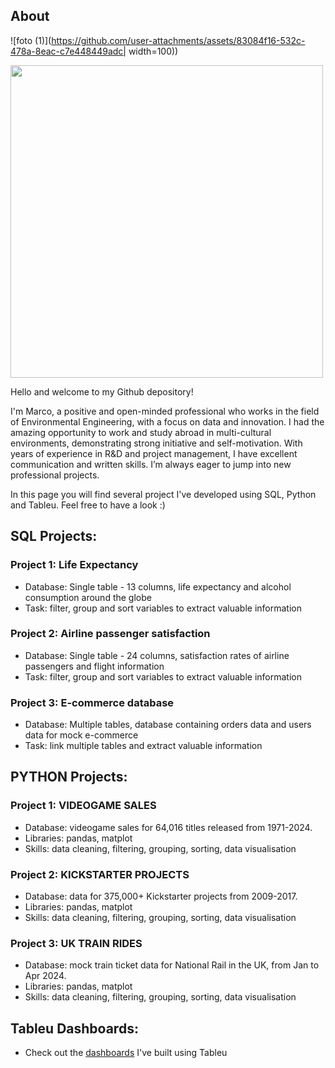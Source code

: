 ## About

![foto (1)](https://github.com/user-attachments/assets/83084f16-532c-478a-8eac-c7e448449adc| width=100))

<img src="[https://your-image-url.type](https://github.com/user-attachments/assets/83084f16-532c-478a-8eac-c7e448449adc)" width="500">

Hello and welcome to my Github depository!

I'm Marco, a positive and open-minded professional who works in the field of Environmental Engineering, with a focus on data and innovation. I had the amazing opportunity to work and study abroad in multi-cultural environments, demonstrating strong initiative and self-motivation. With years of experience in R&D and project management, I have excellent communication and written skills. I’m always eager to jump into new professional projects.

In this page you will find several project I've developed using SQL, Python and Tableu.
Feel free to have a look :)

## SQL Projects: 
### Project 1: Life Expectancy
- Database: Single table - 13 columns, life expectancy and alcohol consumption around the globe 
- Task: filter, group and sort variables to extract valuable information 

### Project 2: Airline passenger satisfaction
- Database: Single table - 24 columns, satisfaction rates of airline passengers and flight information
- Task: filter, group and sort variables to extract valuable information 

### Project 3: E-commerce database
- Database: Multiple tables, database containing orders data and users data for mock e-commerce
- Task: link multiple tables and extract valuable information 

  
## PYTHON Projects:
### Project 1: VIDEOGAME SALES
- Database: videogame sales for 64,016 titles released from 1971-2024.
- Libraries: pandas, matplot
- Skills: data cleaning, filtering, grouping, sorting, data visualisation

### Project 2: KICKSTARTER PROJECTS
- Database: data for 375,000+ Kickstarter projects from 2009-2017.
- Libraries: pandas, matplot
- Skills: data cleaning, filtering, grouping, sorting, data visualisation
  
### Project 3: UK TRAIN RIDES
- Database: mock train ticket data for National Rail in the UK, from Jan to Apr 2024.
- Libraries: pandas, matplot
- Skills: data cleaning, filtering, grouping, sorting, data visualisation

## Tableu Dashboards: 
- Check out the [dashboards](https://public.tableau.com/app/profile/marco.eulogi/vizzes) I've built using Tableu
